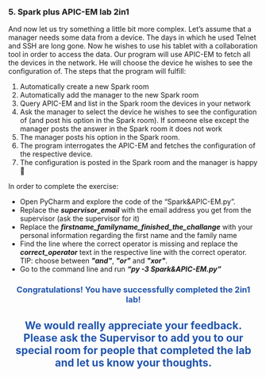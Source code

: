 <h3 id="5-Spark-plus-APIC-EM-lab-2in1">5. Spark plus APIC-EM lab 2in1</h3>

And now let us try something a little bit more complex. Let’s assume that a manager needs some data from a device. The days in which he used Telnet and SSH are long gone. Now he wishes to use his tablet with a collaboration tool in order to access the data.
Our program will use APIC-EM to fetch all the devices in the network. He will choose the device he wishes to see the configuration of. The steps that the program will fulfill:
1.	Automatically create a new Spark room
2.	Automatically add the manager to the new Spark room
3.	Query APIC-EM and list in the Spark room the devices in your network
4.	Ask the manager to select the device he wishes to see the configuration of (and post his option in the Spark room). If someone else except the manager posts the answer in the Spark room it does not work
5.	The manager posts his option in the Spark room.
6.	The program interrogates the APIC-EM and fetches the configuration of the respective device.
7.	The configuration is posted in the Spark room and the manager is happy 

In order to complete the exercise:
*	Open PyCharm and explore the code of the “Spark&APIC-EM.py”.
*	Replace the ***supervisor_email*** with the email address you get from the supervisor (ask the supervisor for it)
*	Replace the ***firstname_familyname_finished_the_challange*** with your personal information regarding the first name and the family name
*	Find the line where the correct operator is missing and replace the ***correct_operator*** text in the respective line with the correct operator. TIP: choose between ***"and"***, ***"or"*** and ***"xor"***.
*	Go to the command line and run ***“py -3 Spark&APIC-EM.py”***



<div align="center">
<h3 style="color: #2155ae">
Congratulations! You have successfully completed the 2in1 lab!
</h3>
</div>



<div align="center">
<h2 style="color: #2155ae">
We would really appreciate your feedback. Please ask the Supervisor to add you to our special room for people that completed the lab and let us know your thoughts.
